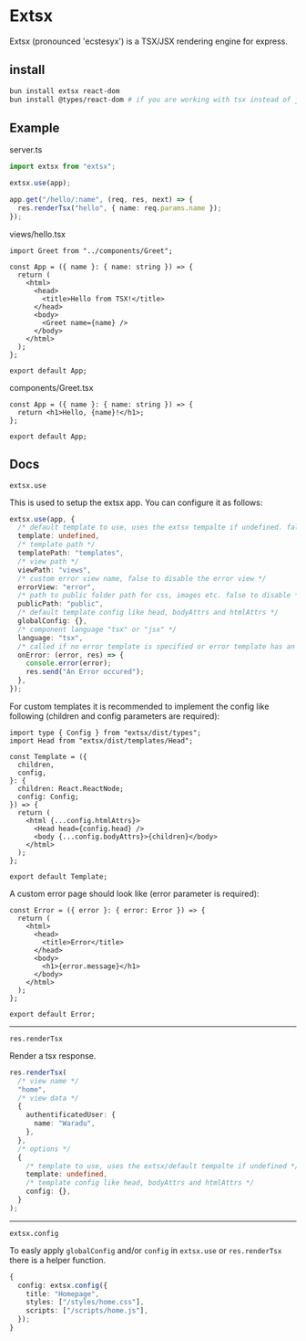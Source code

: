 # Extsx

Extsx (pronounced 'ecstesyx') is a TSX/JSX rendering engine for express.

## install

```bash
bun install extsx react-dom
bun install @types/react-dom # if you are working with tsx instead of jsx
```

## Example

server.ts

```ts
import extsx from "extsx";

extsx.use(app);

app.get("/hello/:name", (req, res, next) => {
  res.renderTsx("hello", { name: req.params.name });
});
```

views/hello.tsx

```tsx
import Greet from "../components/Greet";

const App = ({ name }: { name: string }) => {
  return (
    <html>
      <head>
        <title>Hello from TSX!</title>
      </head>
      <body>
        <Greet name={name} />
      </body>
    </html>
  );
};

export default App;
```

components/Greet.tsx

```tsx
const App = ({ name }: { name: string }) => {
  return <h1>Hello, {name}!</h1>;
};

export default App;
```

## Docs

`extsx.use`

This is used to setup the extsx app. You can configure it as follows:

```ts
extsx.use(app, {
  /* default template to use, uses the extsx tempalte if undefined. false to disable */
  template: undefined,
  /* template path */
  templatePath: "templates",
  /* view path */
  viewPath: "views",
  /* custom error view name, false to disable the error view */
  errorView: "error",
  /* path to public folder path for css, images etc. false to disable */
  publicPath: "public",
  /* default template config like head, bodyAttrs and htmlAttrs */
  globalConfig: {},
  /* component language "tsx" or "jsx" */
  language: "tsx",
  /* called if no error template is specified or error template has an error */
  onError: (error, res) => {
    console.error(error);
    res.send("An Error occured");
  },
});
```

For custom templates it is recommended to implement the config like following (children and config parameters are required):

```tsx
import type { Config } from "extsx/dist/types";
import Head from "extsx/dist/templates/Head";

const Template = ({
  children,
  config,
}: {
  children: React.ReactNode;
  config: Config;
}) => {
  return (
    <html {...config.htmlAttrs}>
      <Head head={config.head} />
      <body {...config.bodyAttrs}>{children}</body>
    </html>
  );
};

export default Template;
```

A custom error page should look like (error parameter is required):

```tsx
const Error = ({ error }: { error: Error }) => {
  return (
    <html>
      <head>
        <title>Error</title>
      </head>
      <body>
        <h1>{error.message}</h1>
      </body>
    </html>
  );
};

export default Error;
```

---

`res.renderTsx`

Render a tsx response.

```ts
res.renderTsx(
  /* view name */
  "home",
  /* view data */
  {
    authentificatedUser: {
      name: "Waradu",
    },
  },
  /* options */
  {
    /* template to use, uses the extsx/default tempalte if undefined */
    template: undefined,
    /* template config like head, bodyAttrs and htmlAttrs */
    config: {},
  }
);
```

---

`extsx.config`

To easly apply `globalConfig` and/or `config` in `extsx.use` or `res.renderTsx` there is a helper function.

```ts
{
  config: extsx.config({
    title: "Homepage",
    styles: ["/styles/home.css"],
    scripts: ["/scripts/home.js"],
  });
}
```
